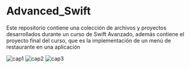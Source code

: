 # Advanced_Swift

Este repositorio contiene una colección de archivos y proyectos desarrollados durante un curso de Swift Avanzado, además contiene el proyecto final del curso, que es la implementación de un menú de restaurante en una aplicación

![cap1](https://raw.githubusercontent.com/juanmanuel109/Advanced_Swift/main/assets/162065582/7ed55362-9fd7-4e4e-93d5-95f3b1d64597.png)
![cap2](https://raw.githubusercontent.com/juanmanuel109/Advanced_Swift/main/assets/162065582/38e21c4d-bbc9-4427-938f-ee4128e8b364.png)
![cap3](https://raw.githubusercontent.com/juanmanuel109/Advanced_Swift/main/assets/162065582/5d77f587-34be-4f42-8381-81272b603bf0.png)
